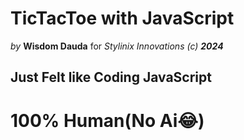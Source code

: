 # TicTacToe with JavaScript
*by* **Wisdom Dauda** for *Stylinix Innovations (c) **2024***


## Just Felt like Coding JavaScript 
# 100% Human(No Ai😂)

